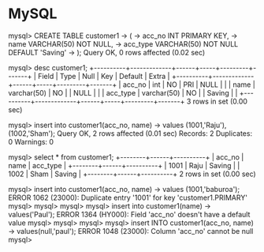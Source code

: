# MySQL

mysql> CREATE TABLE customer1
    -> (
    -> acc_no INT PRIMARY KEY,
    -> name VARCHAR(50) NOT NULL,
    -> acc_type VARCHAR(50) NOT NULL DEFAULT 'Saving'
    -> );
Query OK, 0 rows affected (0.02 sec)

mysql> desc customer1;
+----------+-------------+------+-----+---------+-------+
| Field    | Type        | Null | Key | Default | Extra |
+----------+-------------+------+-----+---------+-------+
| acc_no   | int         | NO   | PRI | NULL    |       |
| name     | varchar(50) | NO   |     | NULL    |       |
| acc_type | varchar(50) | NO   |     | Saving  |       |
+----------+-------------+------+-----+---------+-------+
3 rows in set (0.00 sec)

mysql> insert into customer1(acc_no, name)
    -> values (1001,'Raju'),(1002,'Sham');
Query OK, 2 rows affected (0.01 sec)
Records: 2  Duplicates: 0  Warnings: 0

mysql> select * from customer1;
+--------+------+----------+
| acc_no | name | acc_type |
+--------+------+----------+
|   1001 | Raju | Saving   |
|   1002 | Sham | Saving   |
+--------+------+----------+
2 rows in set (0.00 sec)

mysql> insert into customer1(acc_no, name)
    -> values (1001,'baburoa');
ERROR 1062 (23000): Duplicate entry '1001' for key 'customer1.PRIMARY'
mysql>
mysql>
mysql>
mysql>  insert into customer1(name)
    -> values('Paul');
ERROR 1364 (HY000): Field 'acc_no' doesn't have a default value
mysql>
mysql>
mysql>
mysql> insert INTO customer1(acc_no, name)
    -> values(null,'paul');
ERROR 1048 (23000): Column 'acc_no' cannot be null
mysql>
